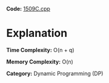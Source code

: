 **Code:** [1509C.cpp](./1509C.cpp)

# Explanation

**Time Complexity:** O(n + q)

**Memory Complexity:** O(n) 

**Category:** Dynamic Programming (DP)
